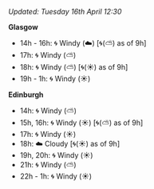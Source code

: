 *Updated: Tuesday 16th April 12:30*

**Glasgow**

* 14h - 16h: :cyclone: Windy (:cloud:) [:cyclone:(:partly_sunny:) as of 9h]
* 17h: :cyclone: Windy (:partly_sunny:)
* 18h: :cyclone: Windy (:partly_sunny:) [:cyclone:(:sunny:) as of 9h]
* 19h - 1h: :cyclone: Windy (:sunny:)

**Edinburgh**

* 14h: :cyclone: Windy (:partly_sunny:)
* 15h, 16h: :cyclone: Windy (:sunny:) [:cyclone:(:partly_sunny:) as of 9h]
* 17h: :cyclone: Windy (:sunny:)
* 18h: :cloud: Cloudy [:cyclone:(:sunny:) as of 9h]
* 19h, 20h: :cyclone: Windy (:sunny:)
* 21h: :cyclone: Windy (:partly_sunny:)
* 22h - 1h: :cyclone: Windy (:sunny:)
